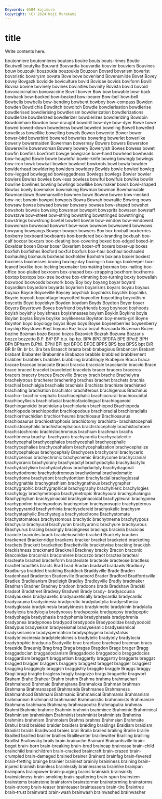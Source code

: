 ```yaml
---
Keywords: 6504 kojimura
Copyright: (C) 2024 Koji Murakami
---
```


# title

Write contents here.



 boutonniere boutonnieres boutons boutre
bouts bouts-rimes Boutte Boutwell boutylka Bouvard Bouvardia bouvardia bouvier bouviers
Bouvines bouw bouzouki bouzoukia bouzoukis Bouzoun Bovard bovarism bovarist bovaristic
bovarysm bovate Bove bove bovenland Bovensmilde Bovet Bovey bovey Bovgazk
bovicide boviculture bovid Bovidae bovids boviform Bovill Bovina bovine bovinely
bovines bovinities bovinity Bovista bovld bovoid bovovaccination bovovaccine Bovril bovver
Bow bow bowable bow-back bowback bow-backed bow-beaked bow-bearer Bow-bell bow-bell
Bowbells bowbells bow-bending bowbent bowboy bow-compass Bowden bowden Bowdichia Bowditch
bowditch Bowdle bowdlerisation bowdlerise bowdlerised bowdlerising bowdlerism bowdlerization bowdlerizations bowdlerize
bowdlerized bowdlerizer bowdlerizes bowdlerizing Bowdoin Bowdoinham Bowdon bow-draught bowdrill bow-dye
bow-dyer Bowe bowe bowed bowed-down bowedness bowel boweled boweling Bowell
bowelled bowelless bowellike bowelling bowels Bowen bowenite Bower bower bower-bird
bowerbird bowered boweries bowering bowerlet bowerlike bowerly bowermaiden Bowerman bowermay
Bowers bowers Bowerston Bowersville bowerwoman Bowery bowery Boweryish Bowes bowess
bowet bowfin bowfins bowfront bowge bowgrace bow-hand bowhead bowheads bow-houghd
Bowie bowie bowieful bowie-knife bowing bowingly bowings bow-iron bowk bowkail
bowker bowknot bowknots bowl bowla bowlder bowlderhead bowldering bowlders bowldery
Bowlds bowle bowled bowleg bow-legged bowlegged bowleggedness Bowlegs bowlegs Bowler
bowler bowlers Bowles bowles bow-less bowless bowlful bowlfuls bowlike bowlin
bowline bowlines bowling bowlings bowllike bowlmaker bowls bowl-shaped Bowlus bowly
bowmaker bowmaking Bowman bowman Bowmansdale Bowmanstown Bowmansville bowmen bown Bowne
bowne bow-necked bow-net bowpin bowpot bowpots Bowra Bowrah bowralite Bowring
bows bowsaw bowse bowsed bowser bowsery bowses bow-shaped bowshot bowshots
bowsie bowsing bowsman bowsprit bowsprits bowssen bowstaff bowstave bow-street bow-string
bowstring bowstringed bowstringing bowstrings bowstrung bowtel bowtell bowtie bow-window bow-windowed
bowwoman bowwood bowwort bow-wow bowwow bowwowed bowwows bowyang bowyangs Bowyer
bowyer bowyers Box box boxball boxberries boxberry boxboard boxboards box-bordered
box-branding boxbush box-calf boxcar boxcars box-cleating box-covering boxed box-edged boxed-in
Boxelder boxen Boxer boxer Boxerism boxer-off boxers boxer-up boxes boxfish
boxfishes Boxford boxful boxfuls box-haul boxhaul boxhauled boxhauling boxhauls boxhead
boxholder Boxholm boxiana boxier boxiest boxiness boxinesses boxing boxing-day boxing-in
boxings boxkeeper box-leaved boxlike box-locking boxmaker boxmaking boxman box-nailing box-office
box-plaited boxroom box-shaped box-strapping boxthorn boxthorns boxtop boxtops box-tree boxtree
box-trimming box-turning boxty boxwallah boxwood boxwoods boxwork boxy Boy boy
boyang boyar boyard boyardism boyardom boyards boyarism boyarisms boyars boyau
boyaus boyaux Boyce Boyceville Boycey boychick boychicks boychik boychiks Boycie
boycott boycottage boycotted boycotter boycotting boycottism boycotts Boyd boydekyn Boyden
boydom Boyds Boydton Boyer boyer Boyers Boyertown Boyes boyfriend boyfriends
boyg boyhood boyhoods boyish boyishly boyishness boyishnesses boyism Boykin Boykins
boyla Boylan boylas Boyle boylike boylikeness Boylston boy-meets-girl Boyne Boynton
boyo boyology boyos Boys boys Boyse boysenberries boysenberry boyship Boystown
Boyt boyuna Boz boza bozal Bozcaada Bozeman Bozen bozine Bozman
bozo Bozoo bozos Bozovich Bozrah Bozuwa Bozzaris bozze bozzetto B.P.
B/P BP b.p. bp bp. BPA BPC BPDPA BPE BPetE
BPH BPh BPharm B.Phil. BPhil BPI bpi BPOC BPOE BPPS
BPS bps BPSS bpt B/R BR Br Br. br br.
Bra bra Braasch braata brab brabagious Brabancon Brabant brabant Brabanter
Brabantine Brabazon brabble brabbled brabblement brabbler brabblers brabbles brabbling brabblingly
Brabejum Braca braca bracae braccae braccate Bracci braccia bracciale braccianite
braccio Brace brace braced bracelet braceleted bracelets bracer bracero braceros
bracers bracery braces Braceville Bracey brach brache Brachelytra brachelytrous bracherer
brachering braches brachet brachets brachia brachial brachialgia brachialis brachials Brachiata
brachiate brachiated brachiating brachiation brachiator brachiferous brachigerous Brachinus brachio- brachio-cephalic
brachiocephalic brachiocrural brachiocubital brachiocyllosis brachiofacial brachiofaciolingual brachioganoid Brachioganoidei brachiolaria brachiolarian
brachiopod Brachiopoda brachiopode brachiopodist brachiopodous brachioradial brachioradialis brachiorrhachidian brachiorrheuma brachiosaur
Brachiosaurus brachiosaurus brachiostrophosis brachiotomy brachisto- brachistocephali brachistocephalic brachistocephalous brachistocephaly brachistochrone
brachistochronic brachistochronous brachium brachman brachs brachtmema brachy- brachyaxis brachycardia brachycatalectic
brachycephal brachycephales brachycephali brachycephalic brachycephalies brachycephalism brachycephalization brachycephalize brachycephalous brachycephaly
Brachycera brachyceral brachyceric brachycerous brachychronic brachycnemic Brachycome brachycranial brachycranic brachycrany
brachydactyl brachydactylia brachydactylic brachydactylism brachydactylous brachydactyly brachydiagonal brachydodrome brachydodromous brachydomal
brachydomatic brachydome brachydont brachydontism brachyfacial brachyglossal brachygnathia brachygnathism brachygnathous brachygrapher
brachygraphic brachygraphical brachygraphy brachyhieric brachylogies brachylogy brachymetropia brachymetropic Brachyoura brachyphalangia
Brachyphyllum brachypinacoid brachypinacoidal brachypleural brachypnea brachypodine brachypodous brachyprism brachyprosopic brachypterous
brachypyramid brachyrrhinia brachysclereid brachyskelic brachysm brachystaphylic Brachystegia brachystochrone Brachystomata brachystomatous
brachystomous brachytic brachytmema brachytypous Brachyura brachyural brachyuran brachyuranic brachyure brachyurous
Brachyurus bracing bracingly bracingness bracings braciola braciolas braciole bracioles brack
brackebuschite bracked Brackely bracken brackened Brackenridge brackens bracker bracket bracketed
bracketing brackets Brackett bracketted Brackettville bracketwise bracking brackish brackishness brackmard
Bracknell Brackney bracky Bracon braconid Braconidae braconids braconniere bracozzo bract
bractea bracteal bracteate bracted bracteiform bracteolate bracteole bracteose bractless bractlet
bractlets bracts Brad brad Bradan bradawl bradawls Bradbury Bradburya bradded
bradding Braddock Braddyville Brade Braden bradenhead Bradenton Bradenville Bradeord Brader
Bradford Bradfordsville Bradlee Bradleianism Bradleigh Bradley Bradleyville Bradly bradmaker Bradman
Bradner Bradney bradoon bradoons brads Bradshaw Bradski bradsot Bradstreet Bradway
Bradwell Brady brady- bradyacousia bradyauxesis bradyauxetic bradyauxetically bradycardia bradycardic bradycauma
bradycinesia bradycrotic bradydactylia bradyesthesia bradyglossia bradykinesia bradykinesis bradykinetic bradykinin bradylalia
bradylexia bradylogia bradynosus bradypepsia bradypepsy bradypeptic bradyphagia bradyphasia bradyphemia bradyphrasia
bradyphrenia bradypnea bradypnoea bradypod bradypode Bradypodidae bradypodoid Bradypus bradyseism bradyseismal
bradyseismic bradyseismical bradyseismism bradyspermatism bradysphygmia bradystalsis bradyteleocinesia bradyteleokinesis bradytelic bradytely
bradytocia bradytrophic bradyuria Bradyville brae braeface braehead braeman braes braeside
Braeunig Brag brag Braga bragas Bragdon Brage brager Bragg braggadocian
braggadocianism Braggadocio braggadocio braggadocios braggardism braggart braggartism braggartly braggartry braggarts
braggat bragged bragger braggers braggery braggest bragget braggier braggiest bragging
braggingly braggish braggishly braggite braggle Braggs braggy Bragi bragi bragite
bragless bragly bragozzo brags braguette bragwort Braham Brahe Brahear Brahm
brahm Brahma brahma brahmachari Brahmahood Brahmaic Brahmajnana Brahmaloka Brahman brahman
Brahmana Brahmanaspati Brahmanda Brahmanee Brahmaness Brahmanhood Brahmani Brahmanic Brahmanical Brahmanis
Brahmanism brahmanism Brahmanist brahmanist Brahmanistic brahmanists Brahmanize Brahmans brahmans Brahmany
brahmapootra Brahmaputra brahmas Brahmi Brahmic brahmic Brahmin brahmin brahminee Brahminic
Brahminical Brahminism brahminism Brahminist brahminist brahminists Brahmins brahmins brahmism Brahmoism
Brahms brahms Brahmsian Brahmsite Brahui braid braided braider braiders braiding
braidings Braidism braidism Braidist braids Braidwood braies brail Braila brailed
brailing Braille braille Brailled brailled brailler brailles Braillewriter braillewriter Brailling
brailling Braillist Brailowsky brails brain brainache Brainard Brainardsville brain-begot brain-born
brain-breaking brain-bred braincap braincase brain-child brainchild brainchildren brain-cracked braincraft brain-crazed
brain-crumpled brain-damaged brained brainer Brainerd brainfag brain-fevered brain-fretting brainge brainier
brainiest brainily braininess braining brain-injured brainish brainless brainlessly brainlessness brainlike
brainpan brainpans brainpower brain-purging brains brainsick brainsickly brainsickness brain-smoking brain-spattering
brain-spun brainstem brainstems brainstone brainstorm brainstormer brainstorming brainstorms brain-strong brain-teaser
brainteaser brainteasers brain-tire Braintree brain-trust brainward brain-wash brainwash brainwashed brainwasher
